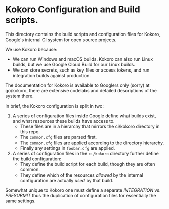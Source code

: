# Kokoro Configuration and Build scripts.

This directory contains the build scripts and configuration files
for Kokoro, Google's internal CI system for open source projects.

We use Kokoro because:

- We can run Windows and macOS builds. Kokoro can also run Linux builds, but we
  use Google Cloud Build for our Linux builds.
- We can store secrets, such as key files or access tokens, and run integration
  builds against production.

The documentation for Kokoro is available to Googlers only (sorry) at go/kokoro,
there are extensive codelabs and detailed descriptions of the system there.

In brief, the Kokoro configuration is split in two:

1. A series of configuration files inside Google define what builds exist, and
   what resources these builds have access to.
   * These files are in a hierarchy that mirrors the ci/kokoro directory in this
     repo.
   * The `common.cfg` files are parsed first.
   * The `common.cfg` files are applied according to the directory hierarchy.
   * Finally any settings in `foobar.cfg` are applied.
1. A series of configuration files in the `ci/kokoro` directory further define
   the build configuration:
   * They define the build script for each build, though they are often common.
   * They define which of the resources *allowed* by the internal configuration
     are actually *used* by that build.

Somewhat unique to Kokoro one must define a separate *INTEGRATION* vs.
*PRESUBMIT* thus the duplication of configuration files for essentially the
same settings.

